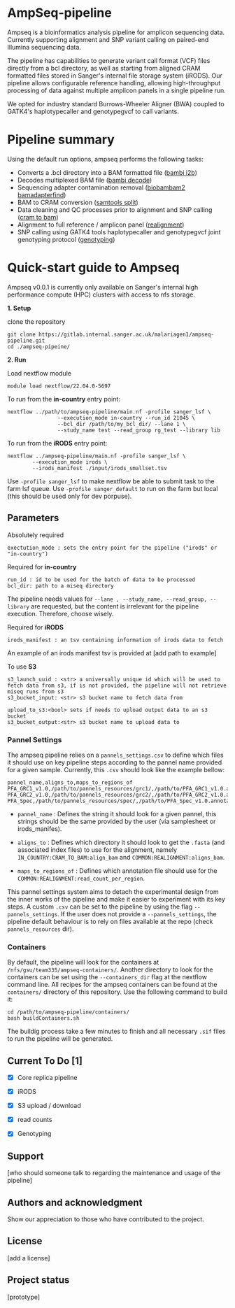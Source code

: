 # AmpSeq-pipeline

Ampseq is a bioinformatics analysis pipeline for amplicon sequencing data. Currently supporting alignment and SNP variant calling on paired-end Illumina sequencing data.

The pipeline has capabilities to generate variant call format (VCF) files directly from a bcl directory, as well as starting from aligned CRAM formatted files stored in Sanger's internal file storage system (iRODS). Our pipeline allows configurable reference handling, allowing high-throughput processing of data against multiple amplicon panels in a single pipeline run.

We opted for industry standard Burrows-Wheeler Aligner (BWA) coupled to GATK4's haplotypecaller and genotypegvcf to call variants.  

# Pipeline summary
Using the default run options, ampseq performs the following tasks:
- Converts a .bcl directory into a BAM formatted file ([bambi i2b](https://wtsi-npg.github.io/bambi/#i2b))
- Decodes multiplexed BAM file ([bambi decode](https://wtsi-npg.github.io/bambi/#decode))
- Sequencing adapter contamination removal ([biobambam2 bamadapterfind](https://manpages.ubuntu.com/manpages/focal/en/man1/bamadapterfind.1.html))
- BAM to CRAM conversion ([samtools split](http://www.htslib.org/doc/samtools-split.html))
- Data cleaning and QC processes prior to alignment and SNP calling ([cram to bam](https://gitlab.internal.sanger.ac.uk/malariagen1/ampseq-pipeline/-/blob/develop/workflows/pipeline-subworkflows/cram-to-bam.nf))
- Alignment to full reference / amplicon panel ([realignment](https://gitlab.internal.sanger.ac.uk/malariagen1/ampseq-pipeline/-/blob/develop/workflows/pipeline-subworkflows/realignment.nf))
- SNP calling using GATK4 tools haplotypecaller and genotypegvcf joint genotyping protocol ([genotyping](https://gatk.broadinstitute.org/hc/en-us/articles/360036194592-Getting-started-with-GATK4))

# Quick-start guide to Ampseq

Ampseq v0.0.1 is currently only available on Sanger's internal high performance compute (HPC) clusters with access to nfs storage.

**1. Setup**

clone the repository
```
git clone https://gitlab.internal.sanger.ac.uk/malariagen1/ampseq-pipeline.git
cd ./ampseq-pipeine/
``` 

**2. Run**

Load nextflow module
```
module load nextflow/22.04.0-5697
```

To run from the **in-country** entry point:

```
nextflow ../path/to/ampseq-pipeline/main.nf -profile sanger_lsf \
                --execution_mode in-country --run_id 21045 \
                --bcl_dir /path/to/my_bcl_dir/ --lane 1 \
                --study_name test --read_group rg_test --library lib
```

To run from the **iRODS** entry point:

```
nextflow ../ampseq-pipeline/main.nf -profile sanger_lsf \ 
        --execution_mode irods \ 
        --irods_manifest ./input/irods_smallset.tsv
```

Use `-profile sanger_lsf` to make nextflow be able to submit task to the farm lsf queue.
Use `-profile sanger_default` to run on the farm but local (this should be used only for dev porpuse).

## Parameters

Absolutely required
```
exectution_mode : sets the entry point for the pipeline ("irods" or "in-country")
```

Required for **in-country**
```
run_id : id to be used for the batch of data to be processed
bcl_dir: path to a miseq directory
```
The pipeline needs values for `--lane , --study_name, --read_group, --library` are requested, but the content is irrelevant for the pipeline execution.
Therefore, choose wisely.

Required for **iRODS**
```
irods_manifest : an tsv containing information of irods data to fetch
```
An example of an irods manifest tsv is provided at [add path to example]

To use **S3**
```
s3_launch_uuid : <str> a universally unique id which will be used to fetch data from s3, if is not provided, the pipeline will not retrieve miseq runs from s3
s3_bucket_input: <str> s3 bucket name to fetch data from

upload_to_s3:<bool> sets if needs to upload output data to an s3 bucket
s3_bucket_output:<str> s3 bucket name to upload data to
```

### Pannel Settings
The ampseq pipeline relies on a `pannels_settings.csv` to define which files it should use on key pipeline steps according to the pannel name provided for a given sample.
Currently, this `.csv` should look like the example bellow:

```
pannel_name,aligns_to,maps_to_regions_of
PFA_GRC1_v1.0,/path/to/pannels_resources/grc1/,/path/to/PFA_GRC1_v1.0.annotation.regions.txt
PFA_GRC2_v1.0,/path/to/pannels_resources/grc2/,/path/to/PFA_GRC2_v1.0.annotation.regions.txt
PFA_Spec,/path/to/pannels_resources/spec/,/path/to/PFA_Spec_v1.0.annotation.regions.txt
```

* `pannel_name` : Defines the string it should look for a given pannel, this strings should be the same provided by the user (via samplesheet or irods_manifes).

* `aligns_to` : Defines which directory it should look to get the `.fasta` (and associated index files) to use for the alignment, namely  `IN_COUNTRY:CRAM_TO_BAM:align_bam` and `COMMON:REALIGNMENT:aligns_bam`.

* `maps_to_regions_of` : Defines which annotation file should use for the `COMMON:REALIGNMENT:read_count_per_region`.

This pannel settings system aims to detach the experimental design from the inner works of the pipeline and make it easier to experiment with its key steps. A custom `.csv` can be set to the pipeline by using the flag `--pannels_settings`. If the user does not provide a `--pannels_settings`, the pipeline default behaviour is to rely on files available at the repo (check `pannels_resources` dir).

### Containers

By default, the pipeline will look for the containers at `/nfs/gsu/team335/ampseq-containers/`. Another directory to look for the containers can be set using the `--containers_dir` flag at the nextflow command line.
All recipes for the ampseq containers can be found at the `containers/` directory of this repository. Use the following command to build it:

```
cd /path/to/ampseq-pipeline/containers/
bash buildContainers.sh
```

The buildig process take a few minutes to finish and all necessary `.sif` files to run the pipeline will be generated.

## Current To Do [1]
- [x] Core replica pipeline
- [x] iRODS
- [x] S3 upload / download
- [x] read counts
- [x] Genotyping


## Support
[who should someone talk to regarding the maintenance and usage of the pipeline]

## Authors and acknowledgment
Show our appreciation to those who have contributed to the project.

## License
[add a license]

## Project status
[prototype]
